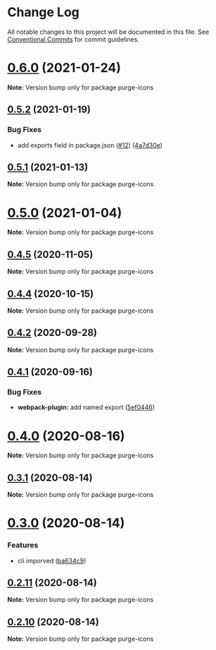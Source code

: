# Change Log

All notable changes to this project will be documented in this file.
See [Conventional Commits](https://conventionalcommits.org) for commit guidelines.

# [0.6.0](https://github.com/antfu/purge-icons/compare/v0.5.2...v0.6.0) (2021-01-24)

**Note:** Version bump only for package purge-icons





## [0.5.2](https://github.com/antfu/purge-icons/compare/v0.5.1...v0.5.2) (2021-01-19)


### Bug Fixes

* add exports field in package.json ([#12](https://github.com/antfu/purge-icons/issues/12)) ([4a7d30e](https://github.com/antfu/purge-icons/commit/4a7d30e1d0c96267c8eb3d022c80a552430b0633))





## [0.5.1](https://github.com/antfu/purge-icons/compare/v0.5.0...v0.5.1) (2021-01-13)

**Note:** Version bump only for package purge-icons





# [0.5.0](https://github.com/antfu/purge-icons/compare/v0.4.5...v0.5.0) (2021-01-04)

**Note:** Version bump only for package purge-icons





## [0.4.5](https://github.com/antfu/purge-icons/compare/v0.4.4...v0.4.5) (2020-11-05)

**Note:** Version bump only for package purge-icons





## [0.4.4](https://github.com/antfu/purge-icons/compare/v0.4.3...v0.4.4) (2020-10-15)

**Note:** Version bump only for package purge-icons





## [0.4.2](https://github.com/antfu/purge-icons/compare/v0.4.1...v0.4.2) (2020-09-28)

**Note:** Version bump only for package purge-icons





## [0.4.1](https://github.com/antfu/purge-icons/compare/v0.4.0...v0.4.1) (2020-09-16)


### Bug Fixes

* **webpack-plugin:** add named export ([5ef0446](https://github.com/antfu/purge-icons/commit/5ef044644f82456c41679388e117e00f70dffcc4))





# [0.4.0](https://github.com/antfu/purge-icons/compare/v0.3.1...v0.4.0) (2020-08-16)

**Note:** Version bump only for package purge-icons





## [0.3.1](https://github.com/antfu/purge-icons/compare/v0.3.0...v0.3.1) (2020-08-14)

**Note:** Version bump only for package purge-icons





# [0.3.0](https://github.com/antfu/purge-icons/compare/v0.2.11...v0.3.0) (2020-08-14)


### Features

* cli imporved ([ba634c9](https://github.com/antfu/purge-icons/commit/ba634c90917b0bd9594624579f3b8f6452fca97f))





## [0.2.11](https://github.com/antfu/purge-icons/compare/v0.2.10...v0.2.11) (2020-08-14)

**Note:** Version bump only for package purge-icons





## [0.2.10](https://github.com/antfu/purge-icons/compare/v0.1.0...v0.2.10) (2020-08-14)

**Note:** Version bump only for package purge-icons
